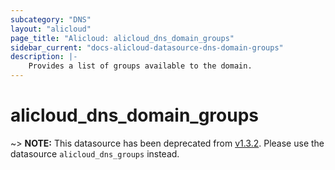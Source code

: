 ```yaml
---
subcategory: "DNS"
layout: "alicloud"
page_title: "Alicloud: alicloud_dns_domain_groups"
sidebar_current: "docs-alicloud-datasource-dns-domain-groups"
description: |-
    Provides a list of groups available to the domain.
---
```


# alicloud\_dns\_domain\_groups

~> **NOTE:** This datasource has been deprecated from [v1.3.2](https://github.com/alibaba/terraform-provider/releases/tag/V1.3.2). Please use the datasource `alicloud_dns_groups` instead.
